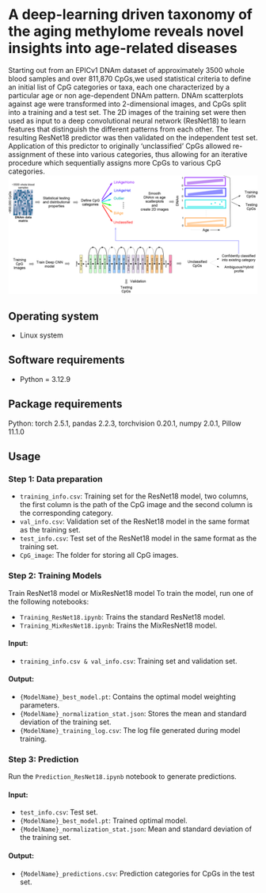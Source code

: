 # A deep-learning driven taxonomy of the aging methylome reveals novel insights into age-related diseases
Starting out from an EPICv1 DNAm dataset of approximately 3500 whole blood samples and over 811,870 CpGs,we used statistical criteria to define an initial list of CpG categories or taxa, each one characterized by a particular age or non age-dependent DNAm pattern. DNAm scatterplots against age were transformed into 2-dimensional images, and CpGs split into a training and a test set. The 2D images of the training set were then used as input to a deep convolutional neural network (ResNet18) to learn features that distinguish the different patterns from each other. The resulting ResNet18 predictor was then validated on the independent test set. Application of this predictor to originally ‘unclassified’ CpGs allowed re-assignment of these into various categories, thus allowing for an iterative procedure which sequentially assigns more CpGs to various CpG categories. 
![Workflow](./Workflow/Workflow.png)


<!-- Operating system -->
## Operating system

+ Linux system

<!-- Softeware requirements -->
## Software requirements
+ Python = 3.12.9


<!-- Softeware requirements -->
## Package requirements
Python: torch 2.5.1, pandas 2.2.3, torchvision 0.20.1, numpy 2.0.1, Pillow 11.1.0

<!-- Usage -->
## Usage

### Step 1: Data preparation
+ `training_info.csv`: Training set for the ResNet18 model, two columns, the first column is the path of the CpG image and the second column is the corresponding category.
+ `val_info.csv`: Validation set of the ResNet18 model in the same format as the training set.
+ `test_info.csv`: Test set of the ResNet18 model in the same format as the training set.
+ `CpG_image`: The folder for storing all CpG images.

### Step 2: Training Models
Train ResNet18 model or MixResNet18 model
To train the model, run one of the following notebooks:
* `Training_ResNet18.ipynb`: Trains the standard ResNet18 model.
* `Training_MixResNet18.ipynb`: Trains the MixResNet18 model.
#### Input:

+ `training_info.csv & val_info.csv`: Training set and validation set.

#### Output:

+ `{ModelName}_best_model.pt`: Contains the optimal model weighting parameters.
+ `{ModelName}_normalization_stat.json`: Stores the mean and standard deviation of the training set.
+ `{ModelName}_training_log.csv`: The log file generated during model training.
### Step 3: Prediction
Run the `Prediction_ResNet18.ipynb` notebook to generate predictions.
#### Input:
+ `test_info.csv`: Test set.
+ `{ModelName}_best_model.pt`: Trained optimal model.
+ `{ModelName}_normalization_stat.json`: Mean and standard deviation of the training set.
#### Output:

+ `{ModelName}_predictions.csv`: Prediction categories for CpGs in the test set.


